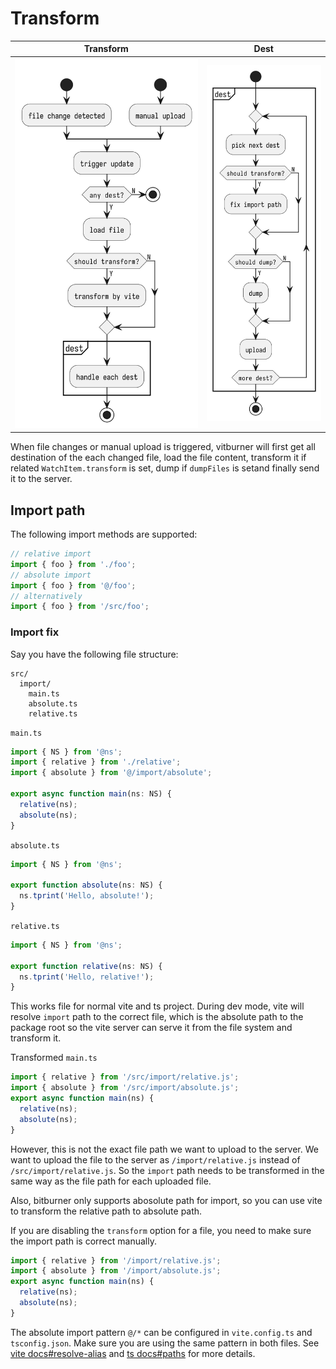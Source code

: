 # Transform

| Transform          | Dest                    |
| ------------------ | ----------------------- |
| ![](transform.png) | ![](transform-dest.png) |

When file changes or manual upload is triggered, vitburner will first get all destination of the each changed file, load the file content, transform it if related `WatchItem.transform` is set, dump if `dumpFiles` is setand finally send it to the server.

## Import path

The following import methods are supported:

```ts
// relative import
import { foo } from './foo';
// absolute import
import { foo } from '@/foo';
// alternatively
import { foo } from '/src/foo';
```

### Import fix

Say you have the following file structure:

```
src/
  import/
    main.ts
    absolute.ts
    relative.ts
```

`main.ts`

```ts
import { NS } from '@ns';
import { relative } from './relative';
import { absolute } from '@/import/absolute';

export async function main(ns: NS) {
  relative(ns);
  absolute(ns);
}
```

`absolute.ts`

```ts
import { NS } from '@ns';

export function absolute(ns: NS) {
  ns.tprint('Hello, absolute!');
}
```

`relative.ts`

```ts
import { NS } from '@ns';

export function relative(ns: NS) {
  ns.tprint('Hello, relative!');
}
```

This works file for normal vite and ts project. During dev mode, vite will resolve `import` path to the correct file, which is the absolute path to the package root so the vite server can serve it from the file system and transform it.

Transformed `main.ts`

```ts
import { relative } from '/src/import/relative.js';
import { absolute } from '/src/import/absolute.js';
export async function main(ns) {
  relative(ns);
  absolute(ns);
}
```

However, this is not the exact file path we want to upload to the server. We want to upload the file to the server as `/import/relative.js` instead of `/src/import/relative.js`. So the `import` path needs to be transformed in the same way as the file path for each uploaded file.

Also, bitburner only supports abosolute path for import, so you can use vite to transform the relative path to absolute path.

If you are disabling the `transform` option for a file, you need to make sure the import path is correct manually.

```js
import { relative } from '/import/relative.js';
import { absolute } from '/import/absolute.js';
export async function main(ns) {
  relative(ns);
  absolute(ns);
}
```

The absolute import pattern `@/*` can be configured in `vite.config.ts` and `tsconfig.json`. Make sure you are using the same pattern in both files. See [vite docs#resolve-alias](https://vitejs.dev/config/#resolve-alias) and [ts docs#paths](https://www.typescriptlang.org/tsconfig#paths) for more details.
